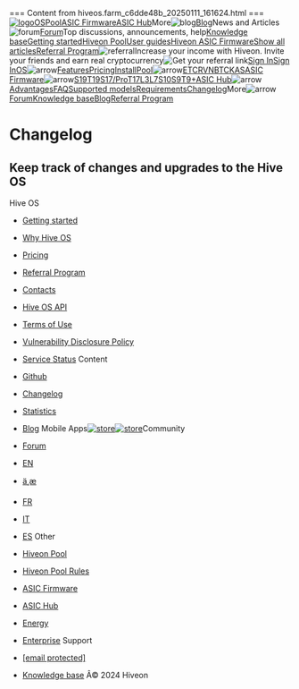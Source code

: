 === Content from hiveos.farm_c6dde48b_20250111_161624.html ===
[![logo](data:image/svg+xml;base64...)](/)[OS](/os/)[Pool](https://hiveon.net/)[ASIC Firmware](/asic/)[ASIC Hub](/asichub/)More![blog](data:image/svg+xml;base64...)[Blog](/blog/)News and Articles![forum](data:image/svg+xml;base64...)[Forum](/forum)Top discussions, announcements, help[Knowledge base](/knowledge-base/)[Getting started](/knowledge-base/getting_started/)[Hiveon Pool](/knowledge-base/hiveon-pool/)[User guides](/knowledge-base/guides/)[Hiveon ASIC Firmware](/knowledge-base/hiveon-asic-firmware/)[Show all articles](/knowledge-base/)[Referral Program](/referral/)![referral](data:image/png;base64...)Increase your income with Hiveon. Invite your friends and earn real cryptocurrency![Get your referral link](https://the.hiveos.farm/referrals/)[Sign In](https://id.hiveon.com/auth/realms/id/protocol/openid-connect/auth?client_id=account&response_type=code&scope=email&redirect_uri=https%3A%2F%2Fthe.hiveos.farm&ref=&ui_locales=en)[Sign In](https://id.hiveon.com/auth/realms/id/protocol/openid-connect/auth?client_id=account&response_type=code&scope=email&redirect_uri=https%3A%2F%2Fthe.hiveos.farm&ref=&ui_locales=en)[OS](/os/)![arrow](data:image/svg+xml;base64...)[Features](/features/)[Pricing](/pricing/)[Install](/install/)[Pool](https://hiveon.net/)![arrow](data:image/svg+xml;base64...)[ETC](https://hiveon.net/ethereum-classic)[RVN](https://hiveon.net/ravencoin)[BTC](https://hiveon.net/btc)[KAS](https://hiveon.net/kaspa)[ASIC Firmware](/asic/)![arrow](data:image/svg+xml;base64...)[S19](/asic/#S19)[T19](/asic/#T19)[S17/Pro](/asic/#S17)[T17](/asic/#T17)[L3](/asic/#L3)[L7](/asic/#L7)[S10](/asic/#S10)[S9](/asic/#S9)[T9+](/asic/#T9)[ASIC Hub](/asichub/)![arrow](data:image/svg+xml;base64...)[Advantages](/asichub/#advantages)[FAQ](/asichub/#faq)[Supported models](/asichub/#models)[Requirements](/asichub/#requirements)[Changelog](/changelog/?type=asic_hub&page=1/)More![arrow](data:image/svg+xml;base64...)[Forum](/forum/)[Knowledge base](/knowledge-base/)[Blog](/blog/)[Referral Program](/referral/)
# Changelog

## Keep track of changes and upgrades to the Hive OS

Hive OS

* [Getting started](/install/)
* [Why Hive OS](/features/)
* [Pricing](/pricing/)
* [Referral Program](/referral/)
* [Contacts](/contact/)
* [Hive OS API](https://hiveon.com/forum/t/hive-api-v2/4490)
* [Terms of Use](/terms/)
* [Vulnerability Disclosure Policy](/vulnerability-disclosure-policy/)
* [Service Status](https://status.hiveos.farm/)
Content

* [Github](https://github.com/minershive)
* [Changelog](/changelog/)
* [Statistics](/statistics/)
* [Blog](/blog/)
Mobile Apps[![store](data:image/svg+xml;base64...)](https://apps.apple.com/us/app/id1521697503)[![store](data:image/svg+xml;base64...)](https://play.google.com/store/apps/details?id=hiveos.mobile)Community

* [Forum](/forum/)
* [EN](https://t.me/hiveoschat_en)
* [ä¸­æ](https://t.me/hiveoschat/1542546)
* [FR](https://t.me/hiveoschat_fr)
* [IT](https://t.me/hiveoschat_italia)
* [ES](https://t.me/hiveon_os_es)
Other

* [Hiveon Pool](https://hiveon.net/)
* [Hiveon Pool Rules](https://hiveon.com/knowledge-base/hiveon-pool/pool_rules/)
* [ASIC Firmware](/asic/)
* [ASIC Hub](/asichub/)
* [Energy](https://hiveon.energy)
* [Enterprise](/enterprise/)
Support

* [[email protected]](/cdn-cgi/l/email-protection#8fedeaeacfe7e6f9eae0e1a1ece0e2)
* [Knowledge base](/knowledge-base/)
Â© 2024 Hiveon


